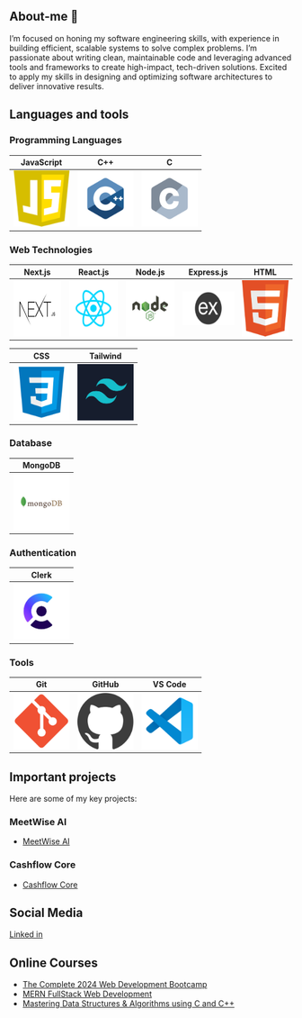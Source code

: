 ## About-me 👋
I’m focused on honing my software engineering skills, with experience in building efficient, scalable systems to solve complex problems. I’m passionate about writing clean, maintainable code and leveraging advanced tools and frameworks to create high-impact, tech-driven solutions. Excited to apply my skills in designing and optimizing software architectures to deliver innovative results.


## Languages and tools

### Programming Languages
| JavaScript | C++ | C |
|:----------:|:---:|:-:|
| <img src="js.png" alt="" width="100" height="100"> | <img src="programming languages/c++.svg" alt="" width="100" height="100">| <img src="programming languages/c.svg" alt="" width="100" height="100"> |




### Web Technologies
| Next.js | React.js | Node.js | Express.js | HTML |
|:-------:|:--------:|:-------:|:----------:|:----:|
|<img src="frameworks/next.png" alt="" width="100" height="100">|<img src="frameworks/react.svg" alt="" width="100" height="100">|<img src="frameworks/nodejs.svg" alt="" width="100" height="100">|<img src="express.png" alt="" width="100" height="60">|<img src="html.png" alt="" width="100" height="100">|

| CSS | Tailwind |
|:---:|:--------:|
|<img src="css.png" alt="" width="100" height="100">|<img src="frameworks/tail.png" alt="" width="100" height="100">|


### Database
| MongoDB | 
|:-------:|
|<img src="databases/mongodb.svg" alt="" width="100" height="100">|

### Authentication
| Clerk |
|:-----:|
|<img src="frameworks/clerk.png" alt="" width="100" height="100">|

### Tools
| Git | GitHub | VS Code | 
|:---:|:------:|:-------:|
|<img src="git.png" alt="" width="100" height="100">|<img src="github.png" alt="" width="100" height="100">|<img src="text editors/vscode.svg" alt="" width="100" height="100">|

## Important projects
Here are some of my key projects:
  
### MeetWise AI
- [MeetWise AI](https://github.com/Var2299/MeetWise-AI-)

### Cashflow Core
- [Cashflow Core](https://github.com/Var2299/Cashflow-Core)

## Social Media

[Linked in](https://www.linkedin.com/in/varun-singh-0a3a67175/)

## Online Courses
- [The Complete 2024 Web Development Bootcamp](https://www.udemy.com/course/the-complete-web-development-bootcamp/?couponCode=THANKSLEARNER24)
- [MERN  FullStack Web Development ](https://courses.30dayscoding.com/courses/MERN-full-stack-web-development-64eebdb8e4b0a14befedc15d)
- [Mastering Data Structures & Algorithms using C and C++](https://www.udemy.com/course/datastructurescncpp/?couponCode=THANKSLEARNER24)


<!--
**Var2299/Var2299** is a ✨ _special_ ✨ repository because its `README.md` (this file) appears on your GitHub profile.

Here are some ideas to get you started:

- 🔭 I’m currently working on ...
- 🌱 I’m currently learning ...
- 👯 I’m looking to collaborate on ...
- 🤔 I’m looking for help with ...
- 💬 Ask me about ...
- 📫 How to reach me: ...
- 😄 Pronouns: ...
- ⚡ Fun fact: ...
-->
